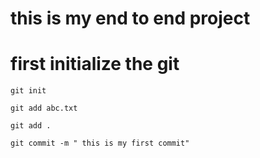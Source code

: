 # this is my end to end project


# first initialize the git 

`````
git init
```````


``````
git add abc.txt 

git add . 

```````

```````
git commit -m " this is my first commit"
```````